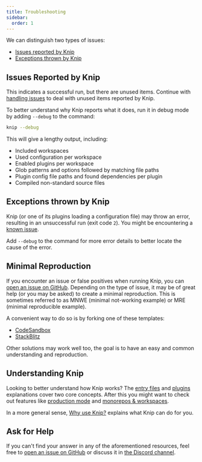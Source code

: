 ```yaml
---
title: Troubleshooting
sidebar:
  order: 1
---
```


We can distinguish two types of issues:

- [Issues reported by Knip][1]
- [Exceptions thrown by Knip][2]

## Issues Reported by Knip

This indicates a successful run, but there are unused items. Continue with
[handling issues][3] to deal with unused items reported by Knip.

To better understand why Knip reports what it does, run it in debug mode by
adding `--debug` to the command:

```sh
knip --debug
```

This will give a lengthy output, including:

- Included workspaces
- Used configuration per workspace
- Enabled plugins per workspace
- Glob patterns and options followed by matching file paths
- Plugin config file paths and found dependencies per plugin
- Compiled non-standard source files

## Exceptions thrown by Knip

Knip (or one of its plugins loading a configuration file) may throw an error,
resulting in an unsuccessful run (exit code `2`). You might be encountering a
[known issue][4].

Add `--debug` to the command for more error details to better locate the cause
of the error.

## Minimal Reproduction

If you encounter an issue or false positives when running Knip, you can [open an
issue on GitHub][5]. Depending on the type of issue, it may be of great help (or
you may be asked) to create a minimal reproduction. This is sometimes referred
to as MNWE (minimal not-working example) or MRE (minimal reproducible example).

A convenient way to do so is by forking one of these templates:

- [CodeSandbox][6]
- [StackBlitz][7]

Other solutions may work well too, the goal is to have an easy and common
understanding and reproduction.

## Understanding Knip

Looking to better understand how Knip works? The [entry files][8] and
[plugins][9] explanations cover two core concepts. After this you might want to
check out features like [production mode][10] and [monorepos & workspaces][11].

In a more general sense, [Why use Knip?][12] explains what Knip can do for you.

## Ask for Help

If you can't find your answer in any of the aforementioned resources, feel free
to [open an issue on GitHub][5] or discuss it in [the Discord channel][13].

[1]: #handling-issues
[2]: #exceptions-thrown-by-knip
[3]: ../guides/handling-issues.md
[4]: ../reference/known-issues.md
[5]: https://github.com/webpro/knip/issues
[6]: https://codesandbox.io/p/devbox/knip-reproduction-lk5zqx
[7]: https://stackblitz.com/edit/knip-case-repro?file=README.md&view=editor
[8]: ../explanations/entry-files.md
[9]: ../explanations/plugins.md
[10]: ../features/production-mode.md
[11]: ../features/monorepos-and-workspaces.md
[12]: ../explanations/why-use-knip.md
[13]: https://discord.gg/r5uXTtbTpc
